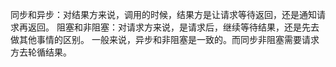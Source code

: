 同步和异步：对结果方来说，调用的时候，结果方是让请求等待返回，还是通知请求再返回。
阻塞和非阻塞：对请求方来说，是请求后，继续等待结果，还是先去做其他事情的区别。
一般来说，异步和非阻塞是一致的。而同步非阻塞需要请求方去轮循结果。